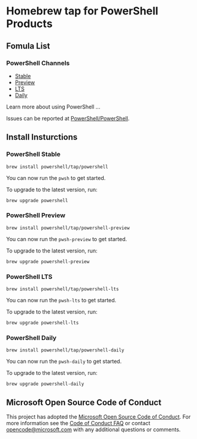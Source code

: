 # Homebrew tap for PowerShell Products

## Fomula List

### PowerShell Channels

* [Stable](#powershell-stable)
* [Preview](#powershell-preview)
* [LTS](#powershell-lts)
* [Daily](#powershell-daily)

Learn more about using PowerShell ...

Issues can be reported at [PowerShell/PowerShell](https://github.com/PowerShell/PowerShell/issues/new/choose).

## Install Insturctions

### PowerShell Stable

```
brew install powershell/tap/powershell
```

You can now run the `pwsh` to get started.

To upgrade to the latest version, run:

```
brew upgrade powershell
```

### PowerShell Preview

```
brew install powershell/tap/powershell-preview
```

You can now run the `pwsh-preview` to get started.

To upgrade to the latest version, run:

```
brew upgrade powershell-preview
```

### PowerShell LTS

```
brew install powershell/tap/powershell-lts
```

You can now run the `pwsh-lts` to get started.

To upgrade to the latest version, run:

```
brew upgrade powershell-lts
```


### PowerShell Daily

```
brew install powershell/tap/powershell-daily
```

You can now run the `pwsh-daily` to get started.

To upgrade to the latest version, run:

```
brew upgrade powershell-daily
```

## Microsoft Open Source Code of Conduct

This project has adopted the [Microsoft Open Source Code of Conduct](https://opensource.microsoft.com/codeofconduct/).
For more information see the [Code of Conduct FAQ](https://opensource.microsoft.com/codeofconduct/faq/) or contact [opencode@microsoft.com](mailto:opencode@microsoft.com) with any additional questions or comments.
